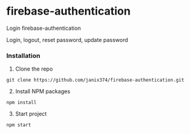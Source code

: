 # firebase-authentication
Login firebase-authentication

Login, logout, reset password, update password

### Installation

1. Clone the repo
```
git clone https://github.com/janix374/firebase-authentication.git
```
2. Install NPM packages
```
npm install
```
3. Start project 
```
npm start
```